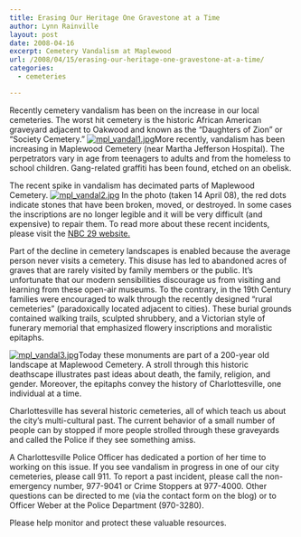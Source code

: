 ```yaml
---
title: Erasing Our Heritage One Gravestone at a Time
author: Lynn Rainville
layout: post
date: 2008-04-16
excerpt: Cemetery Vandalism at Maplewood
url: /2008/04/15/erasing-our-heritage-one-gravestone-at-a-time/
categories:
  - cemeteries

---
```

Recently cemetery vandalism has been on the increase in our local cemeteries. The worst hit cemetery is the historic African American graveyard adjacent to Oakwood and known as the &#8220;Daughters of Zion&#8221; or &#8220;Society Cemetery.&#8221; <a href="http://www.locohistory.org/blog/albemarle/2008/04/15/erasing-our-heritage-one-gravestone-at-a-time/201/" rel="attachment wp-att-201" title="mpl_vandal1.jpg"><img src="http://www.locohistory.org/blog/albemarle/wp-content/uploads/2008/04/mpl_vandal1.jpg" alt="mpl_vandal1.jpg" /></a>More recently, vandalism has been increasing in Maplewood Cemetery (near Martha Jefferson Hospital). The perpetrators vary in age from teenagers to adults and from the homeless to school children. Gang-related graffiti has been found, etched on an obelisk.

The recent spike in vandalism has decimated parts of Maplewood Cemetery. <a href="http://www.locohistory.org/blog/albemarle/2008/04/15/erasing-our-heritage-one-gravestone-at-a-time/203/" rel="attachment wp-att-203" title="mpl_vandal2.jpg"><img src="http://www.locohistory.org/blog/albemarle/wp-content/uploads/2008/04/mpl_vandal2.jpg" alt="mpl_vandal2.jpg" /></a> In the photo (taken 14 April 08), the red dots indicate stones that have been broken, moved, or destroyed. In some cases the inscriptions are no longer legible and it will be very difficult (and expensive) to repair them. To read more about these recent incidents, please visit the <a href="http://www.nbc29.com/Global/story.asp?s=8120857" target="_blank">NBC 29 website.</a>

Part of the decline in cemetery landscapes is enabled because the average person never visits a cemetery. This disuse has led to abandoned acres of graves that are rarely visited by family members or the public. It&#8217;s unfortunate that our modern sensibilities discourage us from visiting and learning from these open-air museums. To the contrary, in the 19th Century families were encouraged to walk through the recently designed &#8220;rural cemeteries&#8221; (paradoxically located adjacent to cities). These burial grounds contained walking trails, sculpted shrubbery, and a Victorian style of funerary memorial that emphasized flowery inscriptions and moralistic epitaphs.

<a href="http://www.locohistory.org/blog/albemarle/2008/04/15/erasing-our-heritage-one-gravestone-at-a-time/202/" rel="attachment wp-att-202" title="mpl_vandal3.jpg"><img src="http://www.locohistory.org/blog/albemarle/wp-content/uploads/2008/04/mpl_vandal3.jpg" alt="mpl_vandal3.jpg" /></a>Today these monuments are part of a 200-year old landscape at Maplewood Cemetery. A stroll through this historic deathscape illustrates past ideas about death, the family, religion, and gender. Moreover, the epitaphs convey the history of Charlottesville, one individual at a time.

Charlottesville has several historic cemeteries, all of which teach us about the city&#8217;s multi-cultural past. The current behavior of a small number of people can by stopped if more people strolled through these graveyards and called the Police if they see something amiss.

A Charlottesville Police Officer has dedicated a portion of her time to working on this issue. If you see vandalism in progress in one of our city cemeteries, please call 911. To report a past incident, please call the non-emergency number, 977-9041 or Crime Stoppers at 977-4000. Other questions can be directed to me (via the contact form on the blog) or to Officer Weber at the Police Department (970-3280).

Please help monitor and protect these valuable resources.